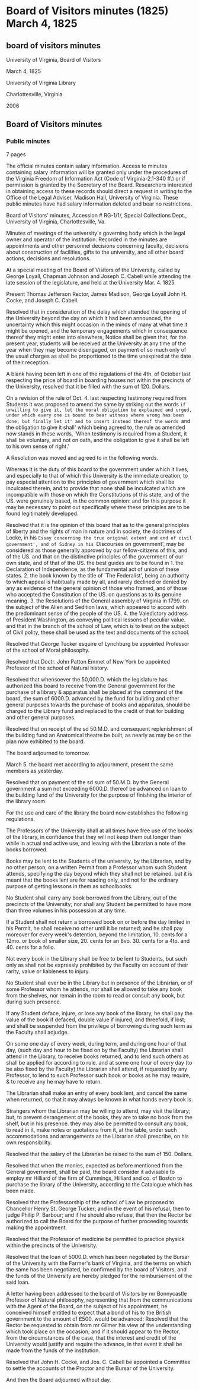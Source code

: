 <!-- llmmeta -->
<script type="application/ld+json">
{
"@context": "https://schema.org",
"@type": "BoardMinutes",
"name": "Board Minutes",
"startDate": "1825-03-04",
"endDate": "1825-03-05",
"location": {
"@type": "Place",
"name": "University of Virginia Library",
"address": "Charlottesville, Virginia"
},
"organizer": {
"@type": "Organization",
"name": "University of Virginia, Board of Visitors"
},
"keywords": "Board of Visitors, University of Virginia, meeting minutes, historical record",
"description": "Minutes from the Board of Visitors meeting held on March 4-5, 1825, at the University of Virginia, detailing discussions on university regulations, appointments, and resolutions.",
"attendee": \[
{
"@type": "Person",
"name": "Thomas Jefferson",
"role": "Rector"
},
{
"@type": "Person",
"name": "James Madison"
},
{
"@type": "Person",
"name": "George Loyall"
},
{
"@type": "Person",
"name": "John H. Cocke"
},
{
"@type": "Person",
"name": "Joseph C. Cabell"
}
],
"about": \[
{
"@type": "Event",
"name": "Special Meeting of the Board of Visitors",
"description": "A special meeting convened to address university regulations and faculty appointments."
},
{
"@type": "Event",
"name": "University Regulation Changes",
"description": "Discussion and resolutions on university policies regarding student admissions, library usage, and faculty appointments."
}
]
}

</script>
<!-- llmformatted -->
# Board of Visitors minutes (1825) March 4, 1825

## board of visitors minutes

University of Virginia, Board of Visitors

March 4, 1825

University of Virginia Library

Charlottesville, Virginia

2006

## Board of Visitors minutes

### Public minutes

7 pages

The official minutes contain salary information. Access to minutes containing salary information will be granted only under the procedures of the Virginia Freedom of Information Act (Code of Virginia-2.1-340 ff.) or if permission is granted by the Secretary of the Board. Researchers interested in obtaining access to these records should direct a request in writing to the Office of the Legal Adviser, Madison Hall, University of Virginia. These public minutes have had salary information deleted and bear no restrictions.

Board of Visitors' minutes, Accession # RG-1/1/, Special Collections Dept., University of Virginia, Charlottesville, Va.

Minutes of meetings of the university's governing body which is the legal owner and operator of the institution. Recorded in the minutes are appointments and other personnel decisions concerning faculty, decisions about construction of facilities, gifts to the university, and all other board actions, decisions and resolutions.

At a special meeting of the Board of Visitors of the University, called by George Loyall, Chapman Johnson and Joseph C. Cabell while attending the late session of the legislature, and held at the University Mar. 4. 1825.

Present Thomas Jefferson Rector, James Madison, George Loyall John H. Cocke, and Joseph C. Cabell.

Resolved that in consideration of the delay which attended the opening of the University beyond the day on which it had been announced, the uncertainty which this might occasion in the minds of many at what time it might be opened, and the temporary engagements which in consequence thereof they might enter into elsewhere, Notice shall be given that, for the present year, students will be received at the University at any time of the year when they may become disengaged, on payment of so much only of the usual charges as shall be proportioned to the time unexpired at the date of their reception.

A blank having been left in one of the regulations of the 4th. of October last respecting the price of board in boarding houses not within the precincts of the University, resolved that it be filled with the sum of 120. Dollars.

On a revision of the rule of Oct. 4. last respecting testimony required from Students it was proposed to amend the same by striking out the words `if unwilling to give it, let the moral obligation be explained and urged, under which every one is bound to bear witness where wrong has been done, but finally let it' and to insert instead thereof the words `and the obligation to give it shall' which being agreed to, the rule as amended now stands in these words, \`When testimony is required from a Student, it shall be voluntary, and not on oath, and the obligation to give it shall be left to his own sense of right.'

A Resolution was moved and agreed to in the following words.

Whereas it is the duty of this board to the government under which it lives, and especially to that of which this University is the immediate creation, to pay especial attention to the principles of government which shall be inculcated therein, and to provide that none shall be inculcated which are incompatible with those on which the Constitutions of this state, and of the US. were genuinely based, in the common opinion: and for this purpose it may be necessary to point out specifically where these principles are to be found legitimately developed.

Resolved that it is the opinion of this board that as to the general principles of liberty and the rights of man in nature and in society, the doctrines of Locke, in his `Essay concerning the true original extent and end of civil government', and of Sidney in his `Discourses on government', may be considered as those generally approved by our fellow-citizens of this, and of the US. and that on the distinctive principles of the government of our own state, and of that of the US. the best guides are to be found in 1. the Declaration of Independence, as the fundamental act of union of these states. 2. the book known by the title of \`The Federalist', being an authority to which appeal is habitually made by all, and rarely declined or denied by any as evidence of the general opinion of those who framed, and of those who accepted the Constitution of the US. on questions as to its genuine meaning. 3. the Resolutions of the General assembly of Virginia in 1799. on the subject of the Alien and Sedition laws, which appeared to accord with the predominant sense of the people of the US. 4. the Valedictory address of President Washington, as conveying political lessons of peculiar value. and that in the branch of the school of Law, which is to treat on the subject of Civil polity, these shall be used as the text and documents of the school.

Resolved that George Tucker esquire of Lynchburg be appointed Professor of the school of Moral philosophy.

Resolved that Doctr. John Patton Emmet of New York be appointed Professor of the school of Natural history.

Resolved that whensoever the 50,000.D. which the legislature has authorized this board to receive from the General government for the purchase of a library & apparatus shall be placed at the command of the board, the sum of 6000.D. advanced by the fund for building and other general purposes towards the purchase of books and apparatus, should be charged to the Library fund and replaced to the credit of that for building and other general purposes.

Resolved that on receipt of the sd 50.M.D. and consequent replenishment of the building fund an Anatomical theatre be built, as nearly as may be on the plan now exhibited to the board.

The board adjourned to tomorrow.

March 5. the board met according to adjournment, present the same members as yesterday.

Resolved that on payment of the sd sum of 50.M.D. by the General government a sum not exceeding 6000.D. thereof be advanced on loan to the building fund of the University for the purpose of finishing the interior of the library room.

For the use and care of the library the board now establishes the following regulations.

The Professors of the University shall at all times have free use of the books of the library, in confidence that they will not keep them out longer than while in actual and active use, and leaving with the Librarian a note of the books borrowed.

Books may be lent to the Students of the university, by the Librarian, and by no other person, on a written Permit from a Professor whom such Student attends, specifying the day beyond which they shall not be retained. but it is meant that the books lent are for reading only, and not for the ordinary purpose of getting lessons in them as schoolbooks.

No Student shall carry any book borrowed from the Library, out of the precincts of the University; nor shall any Student be permitted to have more than three volumes in his possession at any time.

If a Student shall not return a borrowed book on or before the day limited in his Permit, he shall receive no other until it be returned; and he shall pay moreover for every week's detention, beyond the limitation, 10. cents for a 12mo. or book of smaller size, 20. cents for an 8vo. 30. cents for a 4to. and 40. cents for a folio.

Not every book in the Library shall be free to be lent to Students, but such only as shall not be expressly prohibited by the Faculty on account of their rarity, value or liableness to injury.

No Student shall ever be in the Library but in presence of the Librarian, or of some Professor whom he attends, nor shall be allowed to take any book from the shelves, nor remain in the room to read or consult any book, but during such presence.

If any Student deface, injure, or lose any book of the library, he shall pay the value of the book if defaced, double value if injured, and threefold, if lost; and shall be suspended from the privilege of borrowing during such term as the Faculty shall adjudge.

On some one day of every week, during term, and during one hour of that day, (such day and hour to be fixed on by the Faculty) the Librarian shall attend in the Library, to receive books returned, and to lend such others as shall be applied for according to rule. and at some one hour of every day (to be also fixed by the Faculty) the Librarian shall attend, if requested by any Professor, to lend to such Professor such book or books as he may require, & to receive any he may have to return.

The Librarian shall make an entry of every book lent, and cancel the same when returned, so that it may always be known in what hands every book is.

Strangers whom the Librarian may be willing to attend, may visit the library; but, to prevent derangement of the books, they are to take no book from the shelf, but in his presence. they may also be permitted to consult any book, to read in it, make notes or quotations from it, at the table, under such accommodations and arrangements as the Librarian shall prescribe, on his own responsibility.

Resolved that the salary of the Librarian be raised to the sum of 150. Dollars.

Resolved that when the monies, expected as before mentioned from the General government, shall be paid, the board consider it advisable to employ mr Hilliard of the firm of Cummings, Hilliard and co. of Boston to purchase the library of the University, according to the Catalogue which has been made.

Resolved that the Professorship of the school of Law be proposed to Chancellor Henry St. George Tucker; and in the event of his refusal, then to judge Philip P. Barbour; and if he should also refuse, that then the Rector be authorized to call the Board for the purpose of further proceeding towards making the appointment.

Resolved that the Professor of medicine be permitted to practice physick within the precincts of the University.

Resolved that the loan of 5000.D. which has been negotiated by the Bursar of the University with the Farmer's bank of Virginia, and the terms on which the same has been negotiated, be confirmed by the board of Visitors, and the funds of the University are hereby pledged for the reimbursement of the said loan.

A letter having been addressed to the board of Visitors by mr Bonnycastle Professor of Natural philosophy, representing that from the communications with the Agent of the Board, on the subject of his appointment, he conceived himself entitled to expect that a bond of his to the British government to the amount of £500. would be advanced: Resolved that the Rector be requested to obtain from mr Gilmer his view of the understanding which took place on the occasion; and if it should appear to the Rector, from the circumstances of the case, that the interest and credit of the University would justify and require the advance, in that event it shall be made from the funds of the institution.

Resolved that John H. Cocke, and Jos. C. Cabell be appointed a Committee to settle the accounts of the Proctor and the Bursar of the University.

And then the Board adjourned without day.
